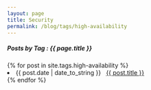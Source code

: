 ```yaml
---
layout: page
title: Security
permalink: /blog/tags/high-availability
---
```

 
<h5> Posts by Tag : {{ page.title }} </h5>

<div class="card">
{% for post in site.tags.high-availability %}
 <li class="category-posts"><span>{{ post.date | date_to_string }}</span> &nbsp; <a href="{{ post.url }}">{{ post.title }}</a></li>
{% endfor %}
</div>